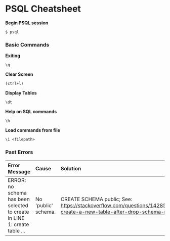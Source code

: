 # PSQL Cheatsheet

**Begin PSQL session**

```
$ psql
```

### Basic Commands

**Exiting**

```
\q
```

**Clear Screen**

```
(ctrl+l)
```

**Display Tables**

```
\dt
```

**Help on SQL commands**

```
\h
```

**Load commands from file**

```
\i <filepath>
```

### Past Errors

| Error Message | Cause | Solution |
| :--- | :--- | :--- |
| ERROR: no schema has been selected to create in LINE 1: create table ... | No 'public' schema. | CREATE SCHEMA public; See: https://stackoverflow.com/questions/14285854/cannot-create-a-new-table-after-drop-schema-public |



